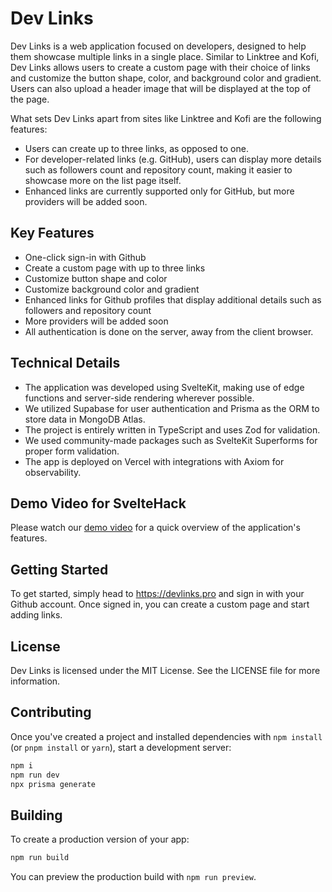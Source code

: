 # Dev Links

Dev Links is a web application focused on developers, designed to help them showcase multiple links in a single place. Similar to Linktree and Kofi, Dev Links allows users to create a custom page with their choice of links and customize the button shape, color, and background color and gradient. Users can also upload a header image that will be displayed at the top of the page.

What sets Dev Links apart from sites like Linktree and Kofi are the following features:

- Users can create up to three links, as opposed to one.
- For developer-related links (e.g. GitHub), users can display more details such as followers count and repository count, making it easier to showcase more on the list page itself.
- Enhanced links are currently supported only for GitHub, but more providers will be added soon.

## Key Features

- One-click sign-in with Github
- Create a custom page with up to three links
- Customize button shape and color
- Customize background color and gradient
- Enhanced links for Github profiles that display additional details such as followers and repository count
- More providers will be added soon
- All authentication is done on the server, away from the client browser.

## Technical Details

- The application was developed using SvelteKit, making use of edge functions and server-side rendering wherever possible.
- We utilized Supabase for user authentication and Prisma as the ORM to store data in MongoDB Atlas.
- The project is entirely written in TypeScript and uses Zod for validation.
- We used community-made packages such as SvelteKit Superforms for proper form validation.
- The app is deployed on Vercel with integrations with Axiom for observability.

## Demo Video for SvelteHack

Please watch our [demo video](https://clipchamp.com/watch/kddzJ041PPC) for a quick overview of the application's features.

## Getting Started

To get started, simply head to https://devlinks.pro and sign in with your Github account. Once signed in, you can create a custom page and start adding links.

## License

Dev Links is licensed under the MIT License. See the LICENSE file for more information.

## Contributing

Once you've created a project and installed dependencies with `npm install` (or `pnpm install` or `yarn`), start a development server:

```bash
npm i
npm run dev
npx prisma generate
```

## Building

To create a production version of your app:

```bash
npm run build
```

You can preview the production build with `npm run preview`.

